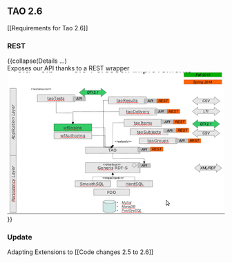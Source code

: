 <!--
author:
    - 'Joel Bout'
created_at: '2013-05-21 09:59:42'
updated_at: '2014-09-05 10:08:53'
-->

TAO 2.6
-------

[[Requirements for Tao 2.6]]

### REST

{{collapse(Details …)\
Exposes our API thanks to a REST wrapper\
![](resources/RestWrapper.png)\
}}

### Update

Adapting Extensions to [[Code changes 2.5 to 2.6]]


